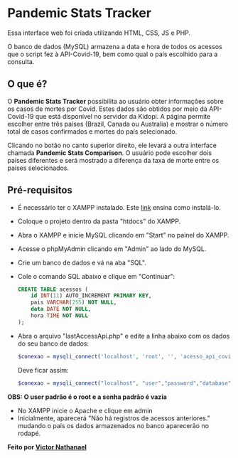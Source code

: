 # Pandemic Stats Tracker

Essa interface web foi criada utilizando HTML, CSS, JS e PHP.

O banco de dados (MySQL) armazena a data e hora de todos os acessos que o script fez à API-Covid-19, bem como qual o país escolhido para a consulta.

## O que é?

O **Pandemic Stats Tracker** possibilita ao usuário obter informações sobre os casos de mortes por Covid. Estes dados são obtidos por meio da API-Covid-19 que está disponível no servidor da Kidopi. A página permite escolher entre três países (Brazil, Canada ou Australia) e mostrar o número total de casos confirmados e mortes do país selecionado.

Clicando no botão no canto superior direito, ele levará a outra interface chamada **Pandemic Stats Comparison**. O usuário pode escolher dois países diferentes e será mostrado a diferença da taxa de morte entre os países selecionados.

## Pré-requisitos

- É necessário ter o XAMPP instalado. Este [link](https://youtu.be/COepL5-bNNI) ensina como instalá-lo.
- Coloque o projeto dentro da pasta "htdocs" do XAMPP.
- Abra o XAMPP e inicie MySQL clicando em "Start" no painel do XAMPP.
- Acesse o phpMyAdmin clicando em "Admin" ao lado do MySQL. 
- Crie um banco de dados e vá na aba "SQL". 
- Cole o comando SQL abaixo e clique em "Continuar":

    ```SQL
    CREATE TABLE acessos (
        id INT(11) AUTO_INCREMENT PRIMARY KEY,
        pais VARCHAR(255) NOT NULL,
        data DATE NOT NULL,
        hora TIME NOT NULL
    );
    ```

- Abra o arquivo "lastAccessApi.php" e edite a linha abaixo com os dados do seu banco de dados:

    ```PHP
    $conexao = mysqli_connect('localhost', 'root', '', 'acesso_api_covid');
    ```

    Deve ficar assim:

    ```PHP
    $conexao = mysqli_connect("localhost", "user","password","database");
    ```
**OBS: O user padrão é o root e a senha padrão é vazia**


- No XAMPP inicie o Apache e clique em admin
- Inicialmente, aparecerá "Não há registros de acessos anteriores." mudando o país os dados armazenados no banco aparecerão no rodapé.


**Feito por [Victor Nathanael](https://www.linkedin.com/in/victornathanael/)**
